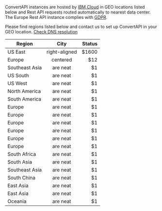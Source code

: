 ConvertAPI instances are hosted by [IBM Cloud](https://www.ibm.com/cloud) in GEO locations listed below and Rest API requests routed automatically to nearest data center. The Europe Rest API instance complies with [GDPR](https://www.convertapi.com/gdpr).

Please find regions listed below and contact us to set up ConvertAPI in your GEO location. [Check DNS resolution](https://dnschecker.org/#A/v2.convertapi.com)




| Region      | City           | Status  |
| ------------- |:-------------:| -----:|
|US East      | right-aligned | $1600 |
|Europe     | centered      |   $12 |
|Southeast Asia | are neat      |    $1 |
|US South | are neat      |    $1 |
|US West | are neat      |    $1 |
|North America | are neat      |    $1 |
|South America | are neat      |    $1 |
|Europe | are neat      |    $1 |
|Europe | are neat      |    $1 |
|Europe | are neat      |    $1 |
|Europe | are neat      |    $1 |
|Europe | are neat      |    $1 |
|Europe | are neat      |    $1 |
|South Africa | are neat      |    $1 |
|South Asia | are neat      |    $1 |
|Southeast Asia | are neat      |    $1 |
|South China | are neat      |    $1 |
|East Asia| are neat      |    $1 |
|East Asia| are neat      |    $1 |
|Oceania| are neat      |    $1 |
